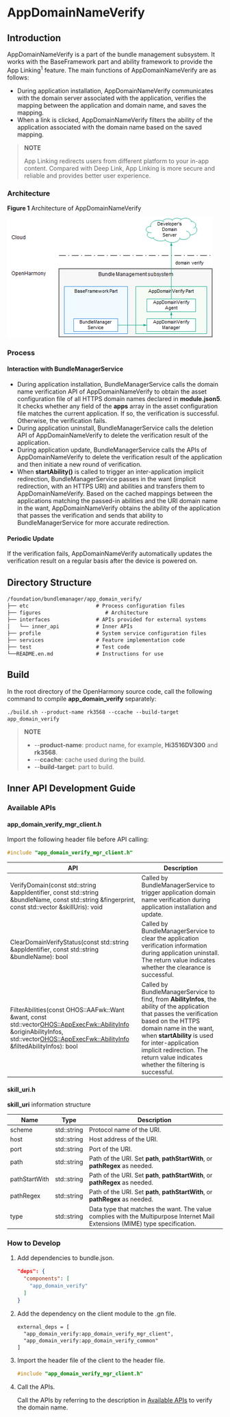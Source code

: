 # AppDomainNameVerify

## Introduction

AppDomainNameVerify is a part of the bundle management subsystem. It works with the BaseFramework part and ability framework to provide the App Linking$^1$ feature. The main functions of AppDomainNameVerify are as follows:

- During application installation, AppDomainNameVerify communicates with the domain server associated with the application, verifies the mapping between the application and domain name, and saves the mapping.
- When a link is clicked, AppDomainNameVerify filters the ability of the application associated with the domain name based on the saved mapping.

> **NOTE**
>
> App Linking redirects users from different platform to your in-app content. Compared with Deep Link, App Linking is more secure and reliable and provides better user experience.

### Architecture

**Figure 1** Architecture of AppDomainNameVerify

!["AppDomainNameVerify architecture"](figures/architecture_en.png)

### Process

#### Interaction with BundleManagerService

* During application installation, BundleManagerService calls the domain name verification API of AppDomainNameVerify to obtain the asset configuration file of all HTTPS domain names declared in **module.json5**. It checks whether any field of the **apps** array in the asset configuration file matches the current application. If so, the verification is successful. Otherwise, the verification fails.
* During application uninstall, BundleManagerService calls the deletion API of AppDomainNameVerify to delete the verification result of the application.
* During application update, BundleManagerService calls the APIs of AppDomainNameVerify to delete the verification result of the application and then initiate a new round of verification.
* When **startAbility()** is called to trigger an inter-application implicit redirection, BundleManagerService passes in the want (implicit redirection, with an HTTPS URI) and abilities and transfers them to AppDomainNameVerify. Based on the cached mappings between the applications matching the passed-in abilities and the URI domain name in the want, AppDomainNameVerify obtains the ability of the application that passes the verification and sends that ability to BundleManagerService for more accurate redirection.

#### Periodic Update

If the verification fails, AppDomainNameVerify automatically updates the verification result on a regular basis after the device is powered on.

## Directory Structure

```text
/foundation/bundlemanager/app_domain_verify/
├── etc                      # Process configuration files
├── figures                  	# Architecture
├── interfaces               # APIs provided for external systems
│   └── inner_api            # Inner APIs
├── profile                  # System service configuration files
├── services                 # Feature implementation code
├── test                     # Test code
└──README.en.md              # Instructions for use
```

## Build

In the root directory of the OpenHarmony source code, call the following command to compile **app_domain_verify** separately:

```shell
./build.sh --product-name rk3568 --ccache --build-target app_domain_verify
```

> **NOTE**
> - --**product-name**: product name, for example, **Hi3516DV300** and **rk3568**.
> - --**ccache**: cache used during the build.
> - --**build-target**: part to build.

## Inner API Development Guide

### Available APIs

#### app_domain_verify_mgr_client.h

Import the following header file before API calling:

```c++
#include "app_domain_verify_mgr_client.h"
```

|API|Description|
|---|---|
|VerifyDomain(const std::string &appIdentifier, const std::string &bundleName, const std::string &fingerprint, const std::vector<SkillUri> &skillUris): void|Called by BundleManagerService to trigger application domain name verification during application installation and update.|
|ClearDomainVerifyStatus(const std::string &appIdentifier, const std::string &bundleName): bool|Called by BundleManagerService to clear the application verification information during application uninstall. The return value indicates whether the clearance is successful.|
|FilterAbilities(const OHOS::AAFwk::Want &want, const std::vector<OHOS::AppExecFwk::AbilityInfo> &originAbilityInfos, std::vector<OHOS::AppExecFwk::AbilityInfo> &filtedAbilityInfos): bool|Called by BundleManagerService to find, from **AbilityInfos**, the ability of the application that passes the verification based on the HTTPS domain name in the want, when **startAbility** is used for inter-application implicit redirection. The return value indicates whether the filtering is successful.|

#### skill_uri.h

**skill_uri** information structure

|Name|Type|Description|
|----|----|----|
| scheme | std::string | Protocol name of the URI.       |
| host | std::string | Host address of the URI.   |
| port  | std::string | Port of the URI. |
| path| std::string | Path of the URI. Set **path**, **pathStartWith**, or **pathRegex** as needed. |
| pathStartWith| std::string |  Path of the URI. Set **path**, **pathStartWith**, or **pathRegex** as needed. |
| pathRegex| std::string |  Path of the URI. Set **path**, **pathStartWith**, or **pathRegex** as needed. |
| type| std::string | Data type that matches the want. The value complies with the Multipurpose Internet Mail Extensions (MIME) type specification. |

### How to Develop

1. Add dependencies to bundle.json.

   ```json
   "deps": {
     "components": [
       "app_domain_verify"
     ]
   }
   ```

2. Add the dependency on the client module to the .gn file.

   ```gn
   external_deps = [
     "app_domain_verify:app_domain_verify_mgr_client",
     "app_domain_verify:app_domain_verify_common"
   ]
   ```

3. Import the header file of the client to the header file.

   ```c++
   #include "app_domain_verify_mgr_client.h"
   ```

4. Call the APIs.

   Call the APIs by referring to the description in [Available APIs](#available-apis) to verify the domain name.